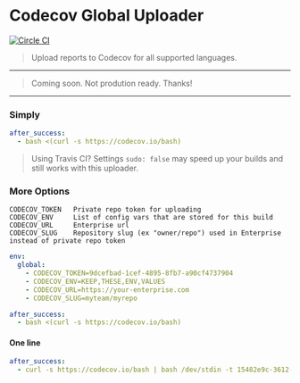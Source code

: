 Codecov Global Uploader
=======================

[![Circle CI](https://img.shields.io/circleci/project/codecov/codecov-bash.svg)](https://circleci.com/gh/codecov/codecov-bash)

> Upload reports to Codecov for all supported languages.


----

> Coming soon. Not prodution ready. Thanks!

----


### Simply

```yaml
after_success:
  - bash <(curl -s https://codecov.io/bash)
```
> Using Travis CI? Settings `sudo: false` may speed up your builds and still works with this uploader.

### More Options

```
CODECOV_TOKEN   Private repo token for uploading
CODECOV_ENV     List of config vars that are stored for this build
CODECOV_URL     Enterprise url
CODECOV_SLUG    Repository slug (ex "owner/repo") used in Enterprise instead of private repo token
```

```yaml
env:
  global:
    - CODECOV_TOKEN=9dcefbad-1cef-4895-8fb7-a90cf4737904
    - CODECOV_ENV=KEEP,THESE,ENV,VALUES
    - CODECOV_URL=https://your-enterprise.com
    - CODECOV_SLUG=myteam/myrepo

after_success:
  - bash <(curl -s https://codecov.io/bash)
```

#### One line

```yaml
after_success:
  - curl -s https://codecov.io/bash | bash /dev/stdin -t 15482e9c-3612-4812-b19b-f5e79139dfe3
```
